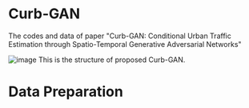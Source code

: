 # Curb-GAN
The codes and data of paper "Curb-GAN: Conditional Urban Traffic Estimation through Spatio-Temporal Generative Adversarial Networks"

![image](https://github.com/Curb-GAN/Curb-GAN/tree/master/images/structure.png)
This is the structure of proposed Curb-GAN.


# Data Preparation
